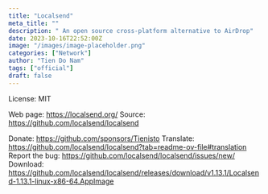 ```yaml
---
title: "Localsend"
meta_title: ""
description: " An open source cross-platform alternative to AirDrop"
date: 2023-10-16T22:52:00Z
image: "/images/image-placeholder.png"
categories: ["Network"]
author: "Tien Do Nam"
tags: ["official"]
draft: false
---
```


License: MIT

Web page: https://localsend.org/
Source: https://github.com/localsend/localsend

Donate: https://github.com/sponsors/Tienisto
Translate: https://github.com/localsend/localsend?tab=readme-ov-file#translation
Report the bug: https://github.com/localsend/localsend/issues/new/
Download: https://github.com/localsend/localsend/releases/download/v1.13.1/Localsend-1.13.1-linux-x86-64.AppImage
